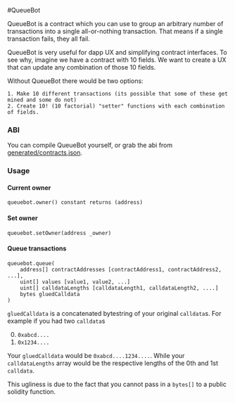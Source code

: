 #QueueBot

QueueBot is a contract which you can use to group an arbitrary number of transactions into a single all-or-nothing transaction. That means if a single transaction fails, they all fail.

QueueBot is very useful for dapp UX and simplifying contract interfaces. To see why, imagine we have a contract with 10 fields. We want to create a UX that can update any combination of those 10 fields.

Without QueueBot there would be two options:

	1. Make 10 different transactions (its possible that some of these get mined and some do not)
	2. Create 10! (10 factorial) "setter" functions with each combination of fields.

### ABI

You can compile QueueBot yourself, or grab the abi from [generated/contracts.json](generated/contracts.json).

### Usage

#### Current owner

    queuebot.owner() constant returns (address)

#### Set owner

    queuebot.setOwner(address _owner)

#### Queue transactions

    queuebot.queue(
    	address[] contractAddresses [contractAddress1, contractAddress2, ...],
    	uint[] values [value1, value2, ...]
    	uint[] calldataLengths [calldataLength1, calldataLength2, ....]
    	bytes gluedCalldata
    )

`gluedCalldata` is a concatenated bytestring of your original `calldata`s. For example if you had two `calldata`s

0. `0xabcd....`
1. `0x1234....`

Your `gluedCalldata` would be `0xabcd....1234....`. While your `calldataLengths` array would be the respective lengths of the 0th and 1st `calldata`.

This ugliness is due to the fact that you cannot pass in a `bytes[]` to a public solidity function.